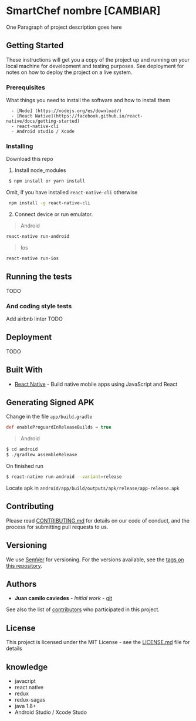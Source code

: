 # SmartChef nombre [CAMBIAR]

One Paragraph of project description goes here

## Getting Started

These instructions will get you a copy of the project up and running on your local machine for development and testing purposes. See deployment for notes on how to deploy the project on a live system.

### Prerequisites

What things you need to install the software and how to install them

```
  - [Node] (https://nodejs.org/es/download/)
  - [React Native](https://facebook.github.io/react-native/docs/getting-started)
  - react-native-cli
  - Android studio / Xcode
```

### Installing
Download this repo

1. Install node_modules
```bash
 $ npm install or yarn install
```
Omit, if you have installed `react-native-cli` otherwise
```bash
 npm install -g react-native-cli
```

2. Connect device or run emulator.

> Android

```bash
react-native run-android
```
> Ios
```bash
react-native run-ios
```


## Running the tests

TODO


### And coding style tests

Add airbnb linter TODO

## Deployment

TODO

## Built With

* [React Native](https://facebook.github.io/react-native/docs/getting-started) - Build native mobile apps using JavaScript and React

## Generating Signed APK
Change in the file `app/build.gradle`
```gradle
def enableProguardInReleaseBuilds = true
```
> Android
```bash
$ cd android
$ ./gradlew assembleRelease
```
On finished run
```bash
$ react-native run-android --variant=release
```
Locate apk in `android/app/build/outputs/apk/release/app-release.apk`

## Contributing

Please read [CONTRIBUTING.md](https://gist.github.com/PurpleBooth/b24679402957c63ec426) for details on our code of conduct, and the process for submitting pull requests to us.

## Versioning

We use [SemVer](http://semver.org/) for versioning. For the versions available, see the [tags on this repository](https://github.com/your/project/tags). 

## Authors

* **Juan camilo caviedes** - *Initial work* - [git](https://github.com/jcaviedes97)

See also the list of [contributors](https://github.com/your/project/contributors) who participated in this project.

## License

This project is licensed under the MIT License - see the [LICENSE.md](LICENSE.md) file for details

## knowledge

* javacript
* react native
* redux
* redux-sagas
* java 1.8+
* Android Studio / Xcode Studo
